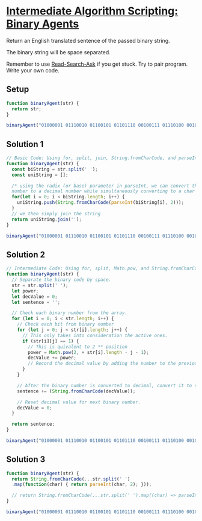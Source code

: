 # [Intermediate Algorithm Scripting: Binary Agents](https://learn.freecodecamp.org/javascript-algorithms-and-data-structures/intermediate-algorithm-scripting/binary-agents)

Return an English translated sentence of the passed binary string.

The binary string will be space separated.

Remember to use [Read-Search-Ask](http://forum.freecodecamp.org/t/how-to-get-help-when-you-are-stuck/19514) if you get stuck. Try to pair program. Write your own code.

## Setup
```js
function binaryAgent(str) {
  return str;
}

binaryAgent("01000001 01110010 01100101 01101110 00100111 01110100 00100000 01100010 01101111 01101110 01100110 01101001 01110010 01100101 01110011 00100000 01100110 01110101 01101110 00100001 00111111");
```

## Solution 1
```js
// Basic Code: Using for, split, join, String.fromCharCode, and parseInt
function binaryAgent(str) {
  const biString = str.split(' ');
  const uniString = [];

  /* using the radix (or base) parameter in parseInt, we can convert the binary
  number to a decimal number while simultaneously converting to a char */
  for(let i = 0; i < biString.length; i++) {
    uniString.push(String.fromCharCode(parseInt(biString[i], 2)));
  }
  // we then simply join the string
  return uniString.join('');
}

binaryAgent("01000001 01110010 01100101 01101110 00100111 01110100 00100000 01100010 01101111 01101110 01100110 01101001 01110010 01100101 01110011 00100000 01100110 01110101 01101110 00100001 00111111"); // "Aren't bonfires fun!?"
```

## Solution 2
```js
// Intermediate Code: Using for, split, Math.pow, and String.fromCharCode
function binaryAgent(str) {
  // Separate the binary code by space.
  str = str.split(' ');
  let power;
  let decValue = 0;
  let sentence = '';

  // Check each binary number from the array.
  for (let i = 0; i < str.length; i++) {
    // Check each bit from binary number
    for (let j = 0; j < str[i].length; j++) {
      // This only takes into consideration the active ones.
      if (str[i][j] == 1) {
        // This is quivalent to 2 ** position
        power = Math.pow(2, + str[i].length - j - 1);
        decValue += power;
        // Record the decimal value by adding the number to the previous one.
      }
    }

    // After the binary number is converted to decimal, convert it to string and store
    sentence += (String.fromCharCode(decValue));

    // Reset decimal value for next binary number.
    decValue = 0;
  }

  return sentence;
}

binaryAgent("01000001 01110010 01100101 01101110 00100111 01110100 00100000 01100010 01101111 01101110 01100110 01101001 01110010 01100101 01110011 00100000 01100110 01110101 01101110 00100001 00111111"); // "Aren't bonfires fun!?"
```

## Solution 3
```js
function binaryAgent(str) {
  return String.fromCharCode(...str.split(' ')
  .map(function(char) { return parseInt(char, 2); }));

  // return String.fromCharCode(...str.split(' ').map((char) => parseInt(char, 2) ));
}

binaryAgent("01000001 01110010 01100101 01101110 00100111 01110100 00100000 01100010 01101111 01101110 01100110 01101001 01110010 01100101 01110011 00100000 01100110 01110101 01101110 00100001 00111111"); // "Aren't bonfires fun!?"
```